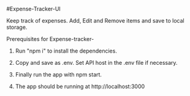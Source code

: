 #Expense-Tracker-UI

Keep track of expenses. Add, Edit and Remove items and save to local storage.

Prerequisites for Expense-tracker-

1) Run "npm i" to install the dependencies.

2) Copy and save as .env. Set API host in the .env file if necessary.

3) Finally run the app with npm start.

4) The app should be running at http://localhost:3000
